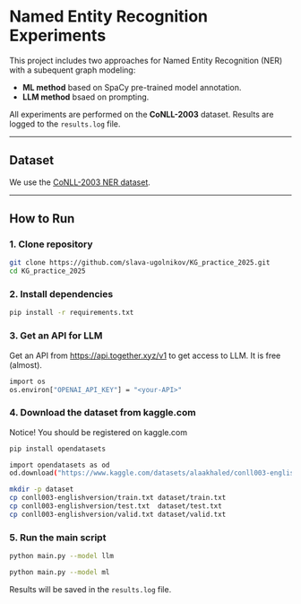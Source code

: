 # Named Entity Recognition Experiments

This project includes two approaches for Named Entity Recognition (NER) with a subequent graph modeling:

* **ML method** based on SpaCy pre-trained model annotation.
* **LLM method** bsaed on prompting.

All experiments are performed on the **CoNLL-2003** dataset. Results are logged to the `results.log` file.

---

## Dataset

We use the [CoNLL-2003 NER dataset](https://www.kaggle.com/datasets/alaakhaled/conll003-englishversion/data).

---

## How to Run

### 1. Clone repository

```bash
git clone https://github.com/slava-ugolnikov/KG_practice_2025.git
cd KG_practice_2025
```

### 2. Install dependencies

```bash
pip install -r requirements.txt
```

### 3. Get an API for LLM

Get an API from https://api.together.xyz/v1 to get access to LLM. It is free (almost).

```bash
import os
os.environ["OPENAI_API_KEY"] = "<your-API>"
```

### 4. Download the dataset from kaggle.com
Notice! You should be registered on kaggle.com

```bash
pip install opendatasets

import opendatasets as od
od.download("https://www.kaggle.com/datasets/alaakhaled/conll003-englishversion/data")

mkdir -p dataset
cp conll003-englishversion/train.txt dataset/train.txt
cp conll003-englishversion/test.txt  dataset/test.txt
cp conll003-englishversion/valid.txt dataset/valid.txt
```

### 5. Run the main script

```bash
python main.py --model llm
```
```bash
python main.py --model ml
```

Results will be saved in the `results.log` file.
